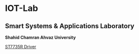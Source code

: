 # IOT-Lab  
## Smart Systems & Applications Laboratory
**Shahid Chamran Ahvaz University**    

[ST7735R Driver](https://github.com/boochow/MicroPython-ST7735)
